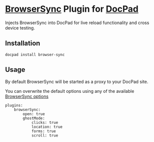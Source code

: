 # [BrowserSync](http://www.browsersync.io/) Plugin for [DocPad](http://docpad.org/)

Injects BrowserSync into DocPad for live reload functionality and cross device testing.

## Installation

    docpad install browser-sync

## Usage

By default BrowserSync will be started as a proxy to your DocPad site.

You can overwrite the default options using any of the available [BrowserSync options](http://www.browsersync.io/docs/options/)

    plugins:
        browserSync:
            open: true
            ghostMode:
                clicks: true
                location: true
                forms: true
                scroll: true
